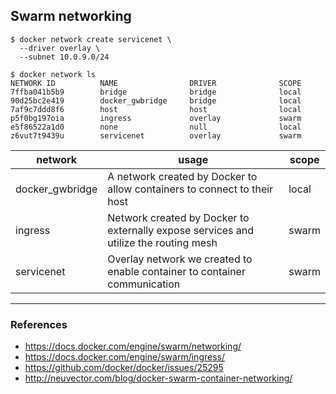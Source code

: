 ## Swarm networking

```shell
$ docker network create servicenet \
  --driver overlay \
  --subnet 10.0.9.0/24
```

```shell
$ docker network ls
NETWORK ID          NAME                DRIVER              SCOPE
7ffba041b5b9        bridge              bridge              local
90d25bc2e419        docker_gwbridge     bridge              local
7af9c7ddd8f6        host                host                local
p5f0bg197oia        ingress             overlay             swarm
e5f86522a1d0        none                null                local
z6vut7t9439u        servicenet          overlay             swarm
```

| network | usage | scope |
| --- | --- | --- |
| docker_gwbridge | A network created by Docker to allow containers to connect to their host | local |
| ingress | Network created by Docker to externally expose services and utilize the routing mesh | swarm |
| servicenet | Overlay network we created to enable container to container communication | swarm |

---

### References

* https://docs.docker.com/engine/swarm/networking/
* https://docs.docker.com/engine/swarm/ingress/
* https://github.com/docker/docker/issues/25295
* http://neuvector.com/blog/docker-swarm-container-networking/
